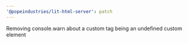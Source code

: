 ```yaml
---
'@popeindustries/lit-html-server': patch
---
```


Removing console.warn about a custom tag being an undefined custom element
